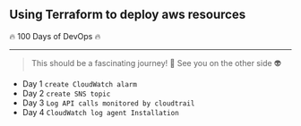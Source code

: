 Using Terraform to deploy aws resources
---
:fire: 100 Days of DevOps :fire:
***
>This should be a fascinating journey! :speak_no_evil:
>See you on the other side :alien:
- Day 1 `create CloudWatch alarm`
- Day 2 `create SNS topic`
- Day 3 `Log API calls monitored by cloudtrail`
- Day 4 `CloudWatch log agent Installation`